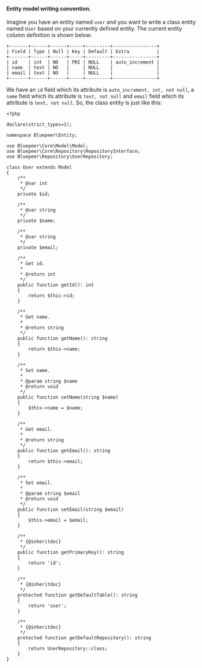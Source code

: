 #### Entity model writing convention.

Imagine you have an entity named ```user``` and you want to write a class entity named ```User``` based on your currently defined entity. The current entity column definition is shown below:

```
+-------+------+------+-----+---------+----------------+
| Field | Type | Null | Key | Default | Extra          |
+-------+------+------+-----+---------+----------------+
| id    | int  | NO   | PRI | NULL    | auto_increment |
| name  | text | NO   |     | NULL    |                |
| email | text | NO   |     | NULL    |                |
+-------+------+------+-----+---------+----------------+
```

We have an ```id``` field which its attribute is ```auto_increment, int, not null```, a ```name``` field which its attribute is ```text, not null``` and ```email``` field which its attribute is ```text, not null```. So, the class entity is just like this:

```
<?php

declare(strict_types=1);

namespace Bluepeer\Entity;

use Bluepeer\Core\Model\Model;
use Bluepeer\Core\Repository\RepositoryInterface;
use Bluepeer\Repository\UserRepository;

class User extends Model
{
	/**
	 * @var int
	 */
	private $id;

	/**
	 * @var string
	 */
	private $name;

	/**
	 * @var string
	 */
	private $email;

	/**
	 * Get id.
	 *
	 * @return int
	 */
	public function getId(): int
	{
		return $this->id;
	}

	/**
	 * Get name.
	 *
	 * @return string
	 */
	public function getName(): string
	{
		return $this->name;
	}

	/**
	 * Set name.
	 *
	 * @param string $name
	 * @return void
	 */
	public function setName(string $name)
	{
		$this->name = $name;
	}

	/**
	 * Get email.
	 *
	 * @return string
	 */
	public function getEmail(): string
	{
		return $this->email;
	}

	/**
	 * Set email.
	 *
	 * @param string $email
	 * @return void
	 */
	public function setEmail(string $email)
	{
		$this->email = $email;
	}

	/**
	 * {@inheritdoc}
	 */
	public function getPrimaryKey(): string
	{
		return 'id';
	}

	/**
	 * {@inheritdoc}
	 */
	protected function getDefaultTable(): string
	{
		return 'user';
	}

	/**
	 * {@inheritdoc}
	 */
	protected function getDefaultRepository(): string
	{
		return UserRepository::class;
	}
}
```
